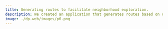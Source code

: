 ```yaml
---
title: Generating routes to facilitate neighborhood exploration.
description: We created an application that generates routes based on user-selected points of interest (POI). We utilize various APIs, including OpenRouteService, a route generator built on OpenStreetMap, and Google Places,  which retrieves images of POIs. After developing the first iteration, we conducted an evaluation to assess the overall user experience and get a System Usability Score (SUS). From this, we identified features for the final iteration of the application. Upon completing the second iteration, we conducted a comparative evaluation using the same methodology as the first evaluation.
image: ./dp-web/images/p6.png
---
```

